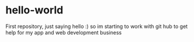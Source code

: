 # hello-world
First repository, just saying hello :)
so im starting to work with git hub to get help for my app and web development business
